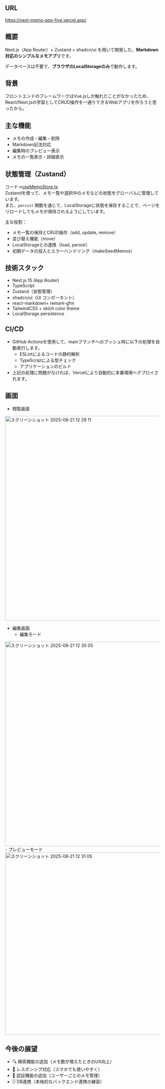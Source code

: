 ## URL
https://next-memo-app-five.vercel.app/

## 概要
Next.js（App Router）+ Zustand + shadcn/ui を用いて開発した、**Markdown対応のシンプルなメモアプリ**です。

データベースは不要で、**ブラウザのLocalStorageのみ**で動作します。

## 背景
フロントエンドのフレームワークはVue.jsしか触れたことがなかったため、  
React/Next.jsの学習としてCRUD操作を一通りできるWebアプリを作ろうと思ったから。

## 主な機能
- メモの作成・編集・削除
- Markdown記法対応
- 編集時のプレビュー表示
- メモの一覧表示・詳細表示

## 状態管理（Zustand）
コード→[useMemoStore.ts](https://github.com/misato729/Next-MemoApp/blob/main/src/hooks/useMemoStore.ts)  
Zustandを使って、メモ一覧や選択中のメモなどの状態をグローバルに管理しています。  
また、`persist` 関数を通じて、LocalStorageに状態を保存することで、ページをリロードしてもメモが保持されるようにしています。

主な役割：
- メモ一覧の保持とCRUD操作（add, update, remove）
- 並び替え機能（move）
- LocalStorageとの連携（load, persist）
- 初期データの投入とエラーハンドリング（makeSeedMemos）

## 技術スタック

 - Next.js 15 (App Router)
 - TypeScript
 - Zustand（状態管理）
 - shadcn/ui（UI コンポーネント）
 - react-markdown+ remark-gfm
 - TailwindCSS + oklch color theme
 - LocalStorage persistence

## CI/CD
- GitHub Actionsを使用して、mainブランチへのプッシュ時に以下の処理を自動実行します。
  - ESLintによるコードの静的解析
  - TypeScriptによる型チェック
  - アプリケーションのビルド
- 上記の処理に問題がなければ、Vercelにより自動的に本番環境へデプロイされます。

## 画面
- 閲覧画面
<img width="1440" height="663" alt="スクリーンショット 2025-08-21 12 29 11" src="https://github.com/user-attachments/assets/00122585-3c38-4808-9a83-829805d98e43" />

- 編集画面
  - 編集モード
<img width="1440" height="663" alt="スクリーンショット 2025-08-21 12 30 05" src="https://github.com/user-attachments/assets/4020a667-e871-493a-9756-8040208eda03" />
  - プレビューモード
<img width="1440" height="591" alt="スクリーンショット 2025-08-21 12 31 05" src="https://github.com/user-attachments/assets/818ff5bb-ada5-418d-abb3-ac96e750bea3" />


## 今後の展望
- 🔍 検索機能の追加（メモ数が増えたときのUX向上）
- 📱 レスポンシブ対応（スマホでも使いやすく）
- 🔐 認証機能の追加（ユーザーごとのメモ管理）
- 🗄️ DB連携（本格的なバックエンド連携の練習）

